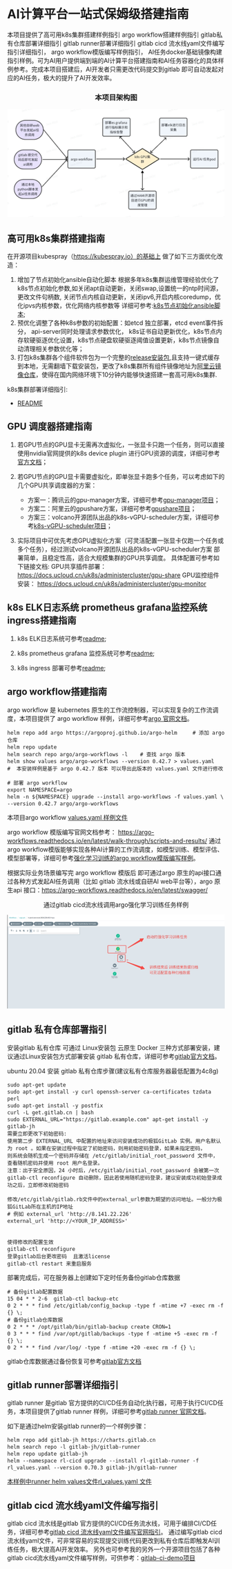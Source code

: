 # AI计算平台一站式保姆级搭建指南

本项目提供了高可用k8s集群搭建样例指引 argo workflow搭建样例指引 gitlab私有仓库部署详细指引  gitlab runner部署详细指引 gitlab cicd 流水线yaml文件编写指引详细指引， argo workflow模版编写样例指引， AI任务docker基础镜像构建指引样例。可为AI用户提供端到端的AI计算平台搭建指南和AI任务容器化的具体样例参考。完成本项目搭建后，AI开发者只需更改代码提交到gitlab 即可自动发起对应的AI任务，极大的提升了AI开发效率。

<div align="center">

### 本项目架构图

![本地图片](./images/jiagou.jpg "项目架构图")

</div>




## 高可用k8s集群搭建指南

在开源项目kubespray（https://kubespray.io）的基础上 做了如下三方面优化改造：
1. 增加了节点初始化ansible自动化脚本 根据多年k8s集群运维管理经验优化了k8s节点初始化参数,如关闭apt自动更新，关闭swap,设置统一的ntp时间源，更改文件句柄数, 关闭节点内核自动更新，关闭ipv6,开启内核coredump，优化ipvs内核参数，优化网络内核参数等 详细可参考:[k8s节点初始化ansible脚本](./k8s-deploy/playbooks/roles/initial-kube-node/tasks/main.yml); 
2. 预优化调整了各种k8s参数的初始配置：如etcd 独立部署，etcd event事件拆分， api-server同时处理请求参数优化， k8s证书自动更新优化，k8s节点内存软硬驱逐优化设置，k8s节点硬盘软硬驱逐阈值设置更新，k8s节点镜像自动清理相关参数优化等；
3. 打包k8s集群各个组件软件包为一个完整的[release安装包](8.141.22.226:8009/releases.tar.gz),且支持一键式缓存到本地，无需翻墙下载安装包，更改了k8s集群所有组件镜像地址为[阿里云镜像仓库](./k8s-deploy/scripts/pull_docker.yml)，使得在国内网络环境下10分钟内能够快速搭建一套高可用k8s集群.

k8s集群部署详细指引:
  - [README](./k8s-deploy/README.md)


## GPU 调度器搭建指南

1. 若GPU节点的GPU显卡无需再次虚拟化，一张显卡只跑一个任务，则可以直接使用nvidia官网提供的k8s device plugin 进行GPU资源的调度，详细可参考[官方文档](https://gitlab.com/nvidia/kubernetes/device-plugin)；

2. 若GPU节点的GPU显卡需要虚拟化，即单张显卡跑多个任务，可以考虑如下的几个GPU共享调度器的方案：
   - 方案一：腾讯云的gpu-manager方案，详细可参考[gpu-manager项目](https://github.com/tkestack/gpu-manager)；
   - 方案二：阿里云的gpushare方案，详细可参考[gpushare项目](https://github.com/AliyunContainerService/gpushare-scheduler-extender)；
   - 方案三：volcano开源团队出品的k8s-vGPU-scheduler方案，详细可参考[k8s-vGPU-scheduler项目](https://github.com/Project-HAMi/HAMi)；

3.  实际项目中可优先考虑GPU虚拟化方案（可灵活配置一张显卡仅跑一个任务或多个任务），经过测试volcano开源团队出品的k8s-vGPU-scheduler方案 部署简单，且稳定性高，适合大规模集群的GPU共享调度。
具体配置可参考如下链接文档:
GPU共享插件部署：
https://docs.ucloud.cn/uk8s/administercluster/gpu-share
GPU监控组件安装：
https://docs.ucloud.cn/uk8s/administercluster/gpu-monitor


## k8s ELK日志系统 prometheus grafana监控系统 ingress搭建指南

1. k8s ELK日志系统可参考[readme](./k8s-monitoring-deploy/elastic_search/README.md);

2. k8s prometheus grafana 监控系统可参考[readme](./k8s-monitoring-deploy/prometheus/README.md);

3. k8s ingress 部署可参考[readme](./k8s-ingress-deploy/README.md);


## argo workflow搭建指南

argo workflow 是 kubernetes 原生的工作流控制器，可以实现复杂的工作流调度，本项目提供了 argo workflow 样例，详细可参考[argo 官网文档](https://argo-workflows.readthedocs.io/en/latest/installation/)。

```shell
helm repo add argo https://argoproj.github.io/argo-helm     # 添加 argo 仓库
helm repo update   
helm search repo argo/argo-workflows -l    # 查找 argo 版本
helm show values argo/argo-workflows --version 0.42.7 > values.yaml   #  本安装样例是基于 argo 0.42.7 版本 可以导出此版本的 values.yaml 文件进行修改

# 部署 argo workflow
export NAMESPACE=argo
helm -n ${NAMESPACE} upgrade --install argo-workflows -f values.yaml \
--version 0.42.7 argo/argo-workflows
```

本项目argo workflow [values.yaml 样例文件](./argo-workflow-deploy/values.yaml)

argo workflow 模版编写官网文档参考： https://argo-workflows.readthedocs.io/en/latest/walk-through/scripts-and-results/
通过argo workflow模版能够实现各种AI计算的工作流调度，如模型训练、模型评估、模型部署等，详细可参考[强化学习训练的argo workflow模版编写样例](./argo-workflow-deploy/rl-prod.yml)。

根据实际业务场景编写完 argo workflow 模版后 即可通过argo 原生的api接口通过各种方式发起AI任务调用（比如 gitlab 流水线或自研AI web平台等），argo 原生api 接口：https://argo-workflows.readthedocs.io/en/latest/swagger/


<div align="center">

通过gitlab cicd流水线调用argo强化学习训练任务样例

![本地图片](./images/rl_argo.jpg "强化学习argo任务样例")

</div>


## gitlab 私有仓库部署指引

安装gitlab 私有仓库 可通过 Linux安装包 云原生 Docker 三种方式部署安装，建议通过Linux安装包方式部署安装 gitlab 私有仓库，详细可参考[gitlab官方文档](https://gitlab.cn/docs/omnibus/)。

ubuntu 20.04 安装 gitlab 私有仓库步骤(建议私有仓库服务器最低配置为4c8g)
```shell
sudo apt-get update
sudo apt-get install -y curl openssh-server ca-certificates tzdata perl
sudo apt-get install -y postfix
curl -L get.gitlab.cn | bash
sudo EXTERNAL_URL="https://gitlab.example.com" apt-get install -y gitlab-jh
需要立即更改下初始密码:
使用第二步 EXTERNAL_URL 中配置的地址来访问安装成功的极狐GitLab 实例。用户名默认为 root 。如果在安装过程中指定了初始密码，则用初始密码登录，如果未指定密码，
则系统会随机生成一个密码并存储在 /etc/gitlab/initial_root_password 文件中， 查看随机密码并使用 root 用户名登录。
注意：出于安全原因，24 小时后，/etc/gitlab/initial_root_password 会被第一次 gitlab-ctl reconfigure 自动删除，因此若使用随机密码登录，建议安装成功初始登录成功之后，立即修改初始密码

修改/etc/gitlab/gitlab.rb文件中的external_url参数为期望的访问地址。一般分为极狐GitLab所在主机的IP地址
# 例如 external_url 'http://8.141.22.226'
external_url 'http://<YOUR_IP_ADDRESS>'


使得修改的配置生效
gitlab-ctl reconfigure
登录gitlab后台更改密码  且激活license
gitlab-ctl restart 来重启服务
```

部署完成后，可在服务器上创建如下定时任务备份gitlab仓库数据
```shell
# 备份gitlab配置数据
15 04 * * 2-6  gitlab-ctl backup-etc
0 2 * * * find /etc/gitlab/config_backup -type f -mtime +7 -exec rm -f {} \;
# 备份gitlab仓库数据
0 2 * * * /opt/gitlab/bin/gitlab-backup create CRON=1
0 3 * * * find /var/opt/gitlab/backups -type f -mtime +5 -exec rm -f {} \;
0 2 * * * find /var/log/ -type f -mtime +20 -exec rm -f {} \;
```

gitlab仓库数据通过备份恢复可参考[gitlab官方文档](https://gitlab.cn/docs/jh/raketasks/backup_restore.html)



## gitlab runner部署详细指引

gitlab runner 是gitlab 官方提供的CI/CD任务自动化执行器，可用于执行CI/CD任务，本项目提供了gitlab runner 样例，详细可参考[gitlab runner 官网文档](https://gitlab.cn/docs/runner/install/kubernetes.html)。

如下是通过helm安装gitlab runner的一个样例步骤：
```shell
helm repo add gitlab-jh https://charts.gitlab.cn
helm search repo -l gitlab-jh/gitlab-runner
helm repo update gitlab-jh
helm --namespace rl-cicd upgrade --install rl-gitlab-runner -f rl_values.yaml --version 0.70.3 gitlab-jh/gitlab-runner
```

[本样例中runner helm values文件rl_values.yaml 文件](./k8s-gitlab-runner-deploy/rl_values.yaml)


## gitlab cicd 流水线yaml文件编写指引
gitlab cicd 流水线是gitlab 官方提供的CI/CD任务流水线，可用于编排CI/CD任务，详细可参考[gitlab cicd 流水线yaml文件编写官网指引](https://gitlab.cn/docs/jh/ci/yaml/gitlab_ci_yaml.html)。
通过编写gitlab cicd 流水线yaml文件，可非常容易的实现提交训练代码更改到私有仓库后即触发AI训练任务，极大提高AI开发效率。
另外也可参考我的另外一个开源项目包括了各种gitlab cicd流水线yaml文件编写样例，可供参考：[gitlab-ci-demo项目](https://gitee.com/zhichneghe/gitlab-ci-demo)
